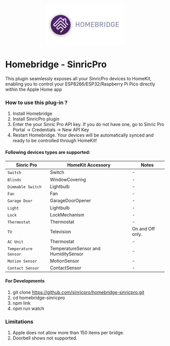 <p align="center">

<img src="https://github.com/homebridge/branding/blob/latest/logos/homebridge-wordmark-logo-horizontal.png" width="250">

</p>

# Homebridge - SinricPro

This plugin seamlessly exposes all your SinricPro devices to HomeKit, enabling you to control your ESP8266/ESP32/Raspberry Pi Pico directly within the Apple Home app

### How to use this plug-in ?

1. Install Homebridge
2. Install SinricPro plugin
3. Enter the your Sinric Pro API key. If you do not have one, go to Sinric Pro Portal -> Credentials -> New API Key
4. Restart Homebridge. Your devices will be automatically synced and ready to be controlled through HomeKit!

#### Following devices types are supported:

|Sinric Pro |HomeKit Accessory |Notes
|---        |---               |--- 
| `Switch` | Switch | -
| `Blinds` | WindowCovering | -
| `Dimmable Switch` | Lightbulb | -
| `Fan` | Fan | -
| `Garage Door` | GarageDoorOpener | -
| `Light` | Lightbulb | -
| `Lock` | LockMechanism | -
| `Thermostat` | Thermostat | -
| `TV` | Television | On and Off only.
| `AC Unit` | Thermostat | -
| `Temperature Sensor` | TemperatureSensor and HumiditySensor | -
| `Motion Sensor` | MotionSensor | - 
| `Contact Sensor` | ContactSensor | - 



#### For Developments

1. git clone https://github.com/sinricpro/homebridge-sinricpro.git
2. cd homebridge-sinricpro
3. npm link
4. npm run watch

### Limitations

1. Apple does not allow more than 150 items per bridge.
2. Doorbell shows not supported.